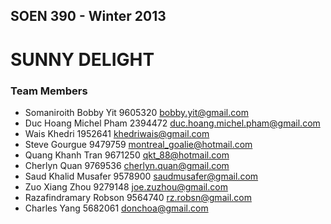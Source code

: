 ## SOEN 390 - Winter 2013
# __SUNNY DELIGHT__

### Team Members
- Somaniroith Bobby Yit 9605320 bobby.yit@gmail.com
- Duc Hoang Michel Pham 2394472 duc.hoang.michel.pham@gmail.com
- Wais Khedri  1952641   khedriwais@gmail.com
- Steve Gourgue 9479759 montreal_goalie@hotmail.com
- Quang Khanh Tran 9671250 qkt_88@hotmail.com
- Cherlyn Quan 9769536 cherlyn.quan@gmail.com
- Saud Khalid Musafer 9578900 saudmusafer@gmail.com
- Zuo Xiang Zhou 9279148 joe.zuzhou@gmail.com
- Razafindramary Robson 9564740 rz.robsn@gmail.com
- Charles Yang 5682061 donchoa@gmail.com
